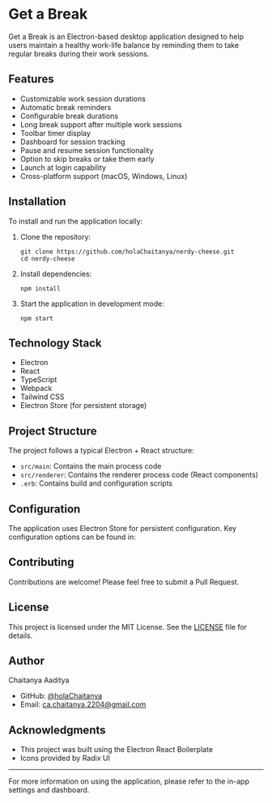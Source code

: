 # Get a Break

Get a Break is an Electron-based desktop application designed to help users maintain a healthy work-life balance by reminding them to take regular breaks during their work sessions.

## Features

- Customizable work session durations
- Automatic break reminders
- Configurable break durations
- Long break support after multiple work sessions
- Toolbar timer display
- Dashboard for session tracking
- Pause and resume session functionality
- Option to skip breaks or take them early
- Launch at login capability
- Cross-platform support (macOS, Windows, Linux)

## Installation

To install and run the application locally:

1. Clone the repository:
   ```
   git clone https://github.com/holaChaitanya/nerdy-cheese.git
   cd nerdy-cheese
   ```

2. Install dependencies:
   ```
   npm install
   ```

3. Start the application in development mode:
   ```
   npm start
   ```

## Technology Stack

- Electron
- React
- TypeScript
- Webpack
- Tailwind CSS
- Electron Store (for persistent storage)

## Project Structure

The project follows a typical Electron + React structure:

- `src/main`: Contains the main process code
- `src/renderer`: Contains the renderer process code (React components)
- `.erb`: Contains build and configuration scripts

## Configuration

The application uses Electron Store for persistent configuration. Key configuration options can be found in:

## Contributing

Contributions are welcome! Please feel free to submit a Pull Request.

## License

This project is licensed under the MIT License. See the [LICENSE](LICENSE) file for details.

## Author

Chaitanya Aaditya
- GitHub: [@holaChaitanya](https://github.com/holaChaitanya)
- Email: ca.chaitanya.2204@gmail.com

## Acknowledgments

- This project was built using the Electron React Boilerplate
- Icons provided by Radix UI

---

For more information on using the application, please refer to the in-app settings and dashboard.


